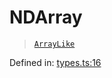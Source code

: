 # NDArray

> [`ArrayLike`](ArrayLike.md)

Defined in:  [types.ts:16](https://github.com/transitive-bullshit/scikit-learn-ts/blob/f6c1fce/packages/sklearn/src/types.ts#L16)
